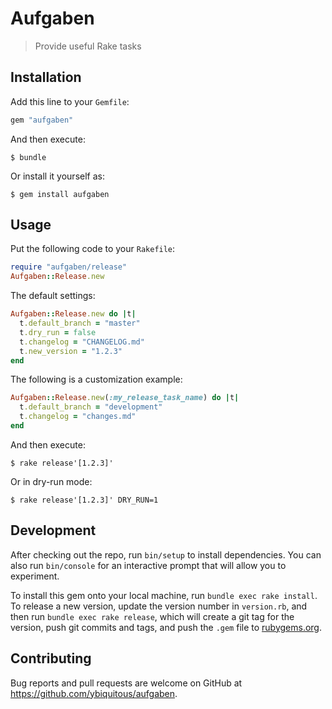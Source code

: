 # Aufgaben

> Provide useful Rake tasks

## Installation

Add this line to your `Gemfile`:

```ruby
gem "aufgaben"
```

And then execute:

```shell
$ bundle
```

Or install it yourself as:

```shell
$ gem install aufgaben
```

## Usage

Put the following code to your `Rakefile`:

```ruby
require "aufgaben/release"
Aufgaben::Release.new
```

The default settings:

```ruby
Aufgaben::Release.new do |t|
  t.default_branch = "master"
  t.dry_run = false
  t.changelog = "CHANGELOG.md"
  t.new_version = "1.2.3"
end
```

The following is a customization example:

```ruby
Aufgaben::Release.new(:my_release_task_name) do |t|
  t.default_branch = "development"
  t.changelog = "changes.md"
end
```

And then execute:

```shell
$ rake release'[1.2.3]'
```

Or in dry-run mode:

```shell
$ rake release'[1.2.3]' DRY_RUN=1
```

## Development

After checking out the repo, run `bin/setup` to install dependencies. You can also run `bin/console` for an interactive prompt that will allow you to experiment.

To install this gem onto your local machine, run `bundle exec rake install`. To release a new version, update the version number in `version.rb`, and then run `bundle exec rake release`, which will create a git tag for the version, push git commits and tags, and push the `.gem` file to [rubygems.org](https://rubygems.org).

## Contributing

Bug reports and pull requests are welcome on GitHub at <https://github.com/ybiquitous/aufgaben>.
